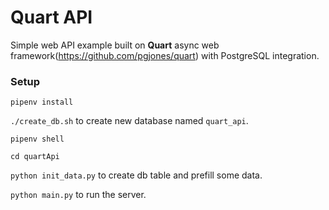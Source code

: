 # Quart API
Simple web API example built on **Quart** async web framework(https://github.com/pgjones/quart) with PostgreSQL integration. 

### Setup

`pipenv install`

`./create_db.sh` to create new database named `quart_api`.

 

`pipenv shell`

`cd quartApi`

`python init_data.py` to create db table and prefill some data.

`python main.py` to run the server.
